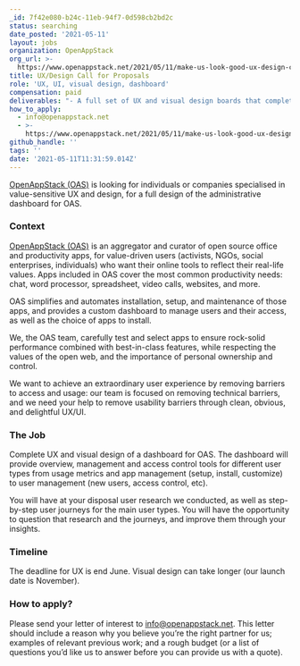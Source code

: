 ```yaml
---
_id: 7f42e080-b24c-11eb-94f7-0d598cb2bd2c
status: searching
date_posted: '2021-05-11'
layout: jobs
organization: OpenAppStack
org_url: >-
  https://www.openappstack.net/2021/05/11/make-us-look-good-ux-design-call-for-proposals.html
title: UX/Design Call for Proposals
role: 'UX, UI, visual design, dashboard'
compensation: paid
deliverables: "- A full set of UX and visual design boards that completely describe the user journeys in a format that can be easily translated into code (Figma mockups, for example)\r\n - A design package with all the assets (icons, fonts, colors, etc) we would need in order to translate the boards into code"
how_to_apply:
  - info@openappstack.net
  - >-
    https://www.openappstack.net/2021/05/11/make-us-look-good-ux-design-call-for-proposals.html
github_handle: ''
tags: ''
date: '2021-05-11T11:31:59.014Z'
---
```

[OpenAppStack (OAS)](https://openappstack.net/) is looking for individuals or companies specialised in value-sensitive UX and design, for a full design of the administrative dashboard for OAS.

### Context

[OpenAppStack (OAS)](https://openappstack.net/) is an aggregator and curator of open source office and productivity apps, for value-driven users (activists, NGOs, social enterprises, individuals) who want their online tools to reflect their real-life values. Apps included in OAS cover the most common productivity needs: chat, word processor, spreadsheet, video calls, websites, and more.

OAS simplifies and automates installation, setup, and maintenance of those apps, and provides a custom dashboard to manage users and their access, as well as the choice of apps to install.

We, the OAS team, carefully test and select apps to ensure rock-solid performance combined with best-in-class features, while respecting the values of the open web, and the importance of personal ownership and control.

We want to achieve an extraordinary user experience by removing barriers to access and usage: our team is focused on removing technical barriers, and we need your help to remove usability barriers through clean, obvious, and delightful UX/UI.


### The Job

Complete UX and visual design of a dashboard for OAS. The dashboard will provide overview, management and access control tools for different user types from usage metrics and app management (setup, install, customize) to user management (new users, access control, etc).

You will have at your disposal user research we conducted, as well as step-by-step user journeys for the main user types. You will have the opportunity to question that research and the journeys, and improve them through your insights.

### Timeline

The deadline for UX is end June. Visual design can take longer (our launch date is November).

### How to apply?

Please send your letter of interest to info@openappstack.net. This letter should include a reason why you believe you’re the right partner for us; examples of relevant previous work; and a rough budget (or a list of questions you’d like us to answer before you can provide us with a quote).
